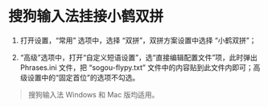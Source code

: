 # 搜狗输入法挂接小鹤双拼


1. 打开设置，“常用” 选项中，选择 “双拼”，双拼方案设置中选择 “小鹤双拼”；

2. “高级”选项中，打开“自定义短语设置”，选“直接编辑配置文件”项，此时弹出 Phrases.ini 文件，把 “sogou-flypy.txt” 文件中的内容贴到此文件内即可；高级设置中的“固定首位”的选项不勾选。

> 搜狗输入法 Windows 和 Mac 版均适用。
